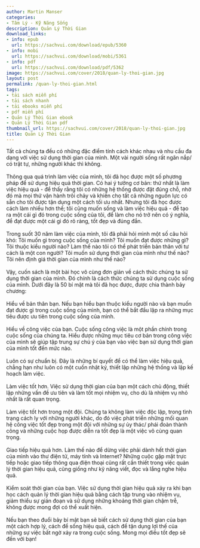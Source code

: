 ```yaml
---
author: Martin Manser
categories:
- Tâm Lý - Kỹ Năng Sống
description: Quản Lý Thời Gian
download_links:
- info: epub
  url: https://sachvui.com/download/epub/5360
- info: mobi
  url: https://sachvui.com/download/mobi/5361
- info: pdf
  url: https://sachvui.com/download/pdf/5362
image: https://sachvui.com/cover/2018/quan-ly-thoi-gian.jpg
layout: post
permalink: /quan-ly-thoi-gian.html
tags:
- tải sách miễn phí
- tải sách nhanh
- tải ebooks miễn phí
- pdf miễn phí
- Quản Lý Thời Gian ebook
- Quản Lý Thời Gian pdf
thumbnail_url: https://sachvui.com/cover/2018/quan-ly-thoi-gian.jpg
title: Quản Lý Thời Gian
---
```


 <div class="item-desc text-justify"> <p>Tất cả chúng ta đều có những đặc điểm tính cách khác nhau và nhu cầu đa dạng với việc sử dụng thời gian của mình. Một vài người sống rất ngăn nắp/ có trật tự, những người khác thì không.<br><br>Thông qua quá trình làm việc của mình, tôi đã học được một số phương pháp để sử dụng hiệu quả thời gian. Có hai ý tưởng cơ bản: thứ nhất là làm việc hiệu quả - để thấy rằng tôi có những hệ thống được đặt đúng chỗ, nhờ đó mà mọi thứ vận hành trôi chảy và khiến cho tất cả những nguồn lực có sẵn cho tôi được tận dụng một cách tối ưu nhất. Nhưng tôi đã học được cách làm nhiều hơn thế; tôi cũng muốn sống và làm việc hiệu quả - để tạo ra một cái gì đó trong cuộc sống của tôi, để làm cho nó trở nên có ý nghĩa, để đạt được một cái gì đó rõ ràng, tốt đẹp và đúng đắn.<br><br>Trong suốt 30 năm làm việc của mình, tôi đã phải hỏi mình một số câu hỏi khó: Tôi muốn gì trong cuộc sống của mình? Tôi muốn đạt được những gì? Tôi thuộc kiểu người nào? Làm thế nào tôi có thể phát triển bản thân với tư cách là một con người? Tôi muốn sử dụng thời gian của mình như thế nào? Tôi nên định giá thời gian của mình như thế nào?<br><br>Vậy, cuốn sách là một bài học vô cùng đơn giản về cách thức chúng ta sử dụng thời gian của mình. Đó chính là cách thức chúng ta sử dụng cuộc sống của mình. Dưới đây là 50 bí mật mà tôi đã học được, được chia thành bảy chương:<br><br>Hiểu về bản thân bạn. Nếu bạn hiểu bạn thuộc kiểu người nào và bạn muốn đạt được gì trong cuộc sống của mình, bạn có thể bắt đầu lập ra những mục tiêu được ưu tiên trong cuộc sống của mình.<br><br>Hiểu về công việc của bạn. Cuộc sống công việc là một phần chính trong cuộc sống của chúng ta. Hiểu được những mục tiêu cơ bản trong công việc của mình sẽ giúp tập trung sự chú ý của bạn vào việc bạn sử dụng thời gian của mình tốt đến mức nào.<br><br>Luôn có sự chuẩn bị. Đây là những bí quyết để có thể làm việc hiệu quả, chẳng hạn như luôn có một cuốn nhật ký, thiết lập những hệ thống và lập kế hoạch làm việc.<br><br>Làm việc tốt hơn. Việc sử dụng thời gian của bạn một cách chủ động, thiết lập những vấn đề ưu tiên và làm tốt mọi nhiệm vụ, cho dù là nhiệm vụ nhỏ nhất là rất quan trọng.<br><br>Làm việc tốt hơn trong một đội. Chúng ta không làm việc độc lập, trong tình trạng cách ly với những người khác, do đó việc phát triển những mối quan hệ công việc tốt đẹp trong một đội với những sự ủy thác/ phái đoàn thành công và những cuộc họp được diễn ra tốt đẹp là một việc vô cùng quan trọng.<br><br>Giao tiếp hiệu quả hơn. Làm thế nào để dừng việc phải dành hết thời gian của mình vào thư điện tử, máy tính và Internet? Những cuộc gặp mặt trực tiếp hoặc giao tiếp thông qua điện thoại cũng rất cần thiết trong việc quản lý thời gian hiệu quả, cũng giống như kỹ năng viết, đọc và lắng nghe hiệu quả.<br><br>Kiểm soát thời gian của bạn. Việc sử dụng thời gian hiệu quả xảy ra khi bạn học cách quản lý thời gian hiệu quả bằng cách tập trung vào nhiệm vụ, giảm thiểu sự gián đoạn và sử dụng những khoảng thời gian chậm trễ, không được mong đợi có thể xuất hiện.<br><br>Nếu bạn theo đuổi bảy bí mật bạn sẽ biết cách sử dụng thời gian của bạn một cách hợp lý, cách để sống hiệu quả, cách để tận dụng lợi thế của những sự việc bất ngờ xảy ra trong cuộc sống. Mong mọi điều tốt đẹp sẽ đến với bạn!</p> </div>